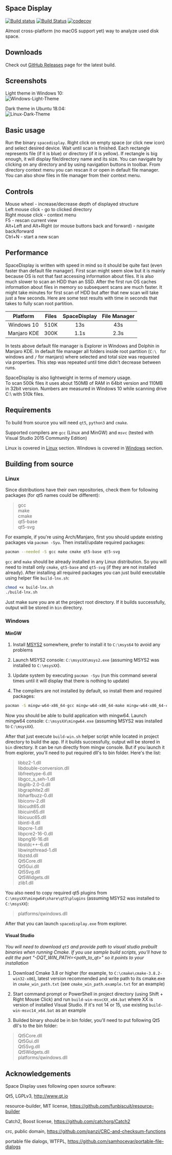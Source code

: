 Space Display
-------------
[![Build status](https://ci.appveyor.com/api/projects/status/3lr8534gpwa3u46n/branch/master?svg=true)](https://ci.appveyor.com/project/funbiscuit/spacedisplay/branch/master)
[![Build Status](https://travis-ci.org/funbiscuit/spacedisplay.svg?branch=master)](https://travis-ci.org/funbiscuit/spacedisplay)
[![codecov](https://codecov.io/gh/funbiscuit/spacedisplay/branch/master/graph/badge.svg)](https://codecov.io/gh/funbiscuit/spacedisplay)

Almost cross-platform (no macOS support yet) way to analyze used disk space.

Downloads
---------

Check out [GitHub Releases](https://github.com/funbiscuit/spacedisplay/releases) page for the latest build.

Screenshots
-----------

Light theme in Windows 10:  
![Windows-Light-Theme](images/win-light.png)

Dark theme in Ubuntu 18.04:  
![Linux-Dark-Theme](images/linux-dark.png)

Basic usage
-----------

Run the binary `spacedisplay`. Right click on empty space (or click new icon) and select desired device.
Wait until scan is finished.
Each rectangle represents file (if it is blue) or directory (if it is yellow).
If rectangle is big enough, it will display file/directory name and its size. You can navigate by clicking
on any directory and by using navigation buttons in toolbar. From directory context menu you can
rescan it or open in default file manager. You can also show files in file manager from their context menu.

Controls
--------
Mouse wheel - increase/decrease depth of displayed structure  
Left mouse click - go to clicked directory  
Right mouse click - context menu  
F5 - rescan current view  
Alt+Left and Alt+Right (or mouse buttons back and forward) - navigate back/forward  
Ctrl+N - start a new scan

Performance
----------

SpaceDisplay is written with speed in mind so it should be quite fast (even faster than default file manager).
First scan might seem slow but it is mainly because OS is not that fast accessing information about files.
It is also much slower to scan an HDD than an SSD.
After the first run OS caches information about files in memory so subsequent scans are much faster.
It might take minutes for first scan of HDD but after that new scan will take just a few seconds.
Here are some test results with time in seconds that takes to fully scan root partition.

|   Platform  | Files | SpaceDisplay | File Manager |
|:-----------:|-------|:------------:|:------------:|
|  Windows 10 | 510K  |      13s     |      43s     |
| Manjaro KDE | 300K  |     1.1s     |     2.3s     |

In tests above default file manager is Explorer in Windows and Dolphin in Manjaro KDE.
In default file manager all folders inside root partition (`C:\ ` for windows and `/` for manjaro) where selected and
total size was requested via properties. This step was repeated until time didn't decrease between runs.

SpaceDisplay is also lightweight in terms of memory usage.  
To scan 500k files it uses about 150MB of RAM in 64bit version and 110MB in 32bit version.
Numbers are measured in Windows 10 while scanning drive C:\ with 510k files.

Requirements
------------

To build from source you will need `qt5`, `python3` and `cmake`.

Supported compilers are `gcc` (Linux and MinGW) and `msvc`
(tested with Visual Studio 2015 Community Edition)

Linux is covered in [Linux](#Linux) section.
Windows is covered in [Windows](#Windows) section.

Building from source
--------------------

### Linux

Since distributions have their own repositories, check them for following packages (for qt5 names could be different):

> gcc  
> make  
> cmake  
> qt5-base  
> qt5-svg  

For example, if you're using Arch/Manjaro, first you should update existing packages via `pacman -Syu`.
Then install/update required packages:
```bash
pacman --needed -S gcc make cmake qt5-base qt5-svg
```
`gcc` and `make` should be already installed in any Linux distribution.
So you will need to install only `cmake`, `qt5-base` and `qt5-svg` (if they are not installed already).
After installing all required packages you can just build executable using helper file `build-lnx.sh`:
```bash
chmod +x build-lnx.sh
./build-lnx.sh
```
Just make sure you are at the project root directory.
If it builds successfully, output will be stored in `bin` directory.

### Windows

#### MinGW

1.  Install [MSYS2](https://www.msys2.org) somewhere, prefer to install it to `C:\msys64` to avoid any problems

2.  Launch MSYS2 console: `C:\msysXX\msys2.exe` (assuming MSYS2 was installed to `C:\msysXX`).

3.  Update system by executing `pacman -Syu`
(run this command several times until it will display that there is nothing to update)

4.  The compilers are not installed by default, so install them and required packages:

```bash
pacman -S mingw-w64-x86_64-gcc mingw-w64-x86_64-make mingw-w64-x86_64-cmake mingw-w64-x86_64-qt5
```
Now you should be able to build application with mingw64. Launch mingw64 console:
`C:\msysXX\mingw64.exe` (assuming MSYS2 was installed to `C:\msysXX`).

After that just execute `build-win.sh` helper script while located in project directory to build the app.
If it builds successfully, output will be stored in `bin` directory. It can be run directly from mingw console.
But if you launch it from explorer, you'll need to put required dll's to bin folder. Here's the list:

> libbz2-1.dll  
> libdouble-conversion.dll  
> libfreetype-6.dll  
> libgcc_s_seh-1.dll  
> libglib-2.0-0.dll  
> libgraphite2.dll  
> libharfbuzz-0.dll  
> libiconv-2.dll  
> libicudt65.dll  
> libicuin65.dll  
> libicuuc65.dll  
> libintl-8.dll  
> libpcre-1.dll  
> libpcre2-16-0.dll  
> libpng16-16.dll  
> libstdc++-6.dll  
> libwinpthread-1.dll  
> libzstd.dll  
> Qt5Core.dll  
> Qt5Gui.dll  
> Qt5Svg.dll  
> Qt5Widgets.dll  
> zlib1.dll  

You also need to copy required qt5 plugins from `C:\msysXX\mingw64\share\qt5\plugins` (assuming MSYS2 was installed to `C:\msysXX`):
> platforms/qwindows.dll  

After that you can launch `spacedisplay.exe` from explorer.

#### Visual Studio 

_You will need to download `qt5` and provide path to visual studio prebuilt binaries when running Cmake.
If you use sample build scripts, you'll have to edit the part "-DQT_WIN_PATH=<path_to_qt>" so it points to your
installation_

1.  Download Cmake 3.8 or higher (for example, to `C:\cmake\cmake-3.8.2-win32-x86`), latest version recommended
and write path to its cmake.exe in `cmake_win_path.txt` (see `cmake_win_path.example.txt` for an example)

2.  Start command prompt or PowerShell in project directory (using Shift + Right Mouse Click) and run `build-win-msvcXX_x64.bat` where XX is
version of installed Visual Studio. If it's not 14 or 15, use existing `build-win-msvc14_x64.bat` as an example

3.  Builded binary should be in bin folder, you'll need to put following Qt5 dll's to the bin folder:

> Qt5Core.dll  
> Qt5Gui.dll  
> Qt5Svg.dll  
> Qt5Widgets.dll  
> platforms/qwindows.dll  

Acknowledgements
----------------
Space Display uses following open source software:

Qt5, LGPLv3, <http://www.qt.io>

resource-builder, MIT license, <https://github.com/funbiscuit/resource-builder>

Catch2, Boost license, <https://github.com/catchorg/Catch2>

crc, public domain, <https://github.com/panzi/CRC-and-checksum-functions>

portable file dialogs, WTFPL, <https://github.com/samhocevar/portable-file-dialogs>
